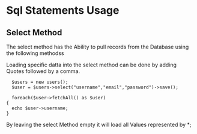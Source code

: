 # Sql Statements Usage

## Select Method
The select method has the Ability to pull records from the Database using the following methodss

Loading specific datta into the select method can be done by adding Quotes followed by a comma.
```
  $users = new users();
  $user = $users->select("username","email","password")->save();

  foreach($user->fetchAll() as $user)
{
  echo $user->username;
}
```

By leaving the select Method empty it will load all Values represented by *;
